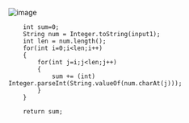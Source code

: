 ![image](https://user-images.githubusercontent.com/56172886/177596942-b2a4c93a-dcb5-4e9e-a6da-1637d3cc8a36.png)
    
    
    
    
    	int sum=0;
		String num = Integer.toString(input1);
		int len = num.length();
		for(int i=0;i<len;i++)
		{
			for(int j=i;j<len;j++)
			{
				sum += (int) Integer.parseInt(String.valueOf(num.charAt(j)));
			}
		}

		return sum;
